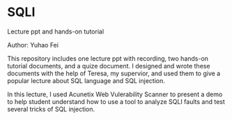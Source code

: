 # SQLI
Lecture ppt and hands-on tutorial

Author: Yuhao Fei

This repository includes one lecture ppt with recording, two hands-on tutorial documents, and a quize document.
I designed and wrote these documents with the help of Teresa, my supervior, and used them to give a popular 
lecture about SQL language and SQL injection. 

In this lecture, I used Acunetix Web Vulerability Scanner to present a demo to help student understand how to 
use a tool to analyze SQLI faults and test several tricks of SQL injection.
